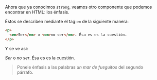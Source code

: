 Ahora que ya conocimos `strong`, veamos otro componente que podemos encontrar en HTML: los énfasis. 

Éstos se describen mediante el tag `em` de la siguiente manera:

```html
<p>
  <em>Ser</em> o <em>no ser</em>. Ésa es es la cuestión.   
</p>
```

Y se ve así:

<p>
<em>Ser</em> o <em>no ser</em>. Ésa es es la cuestión.   
</p>

> Ponele énfasis a las palabras _un mar de fueguitos_ del segundo párrafo. 
